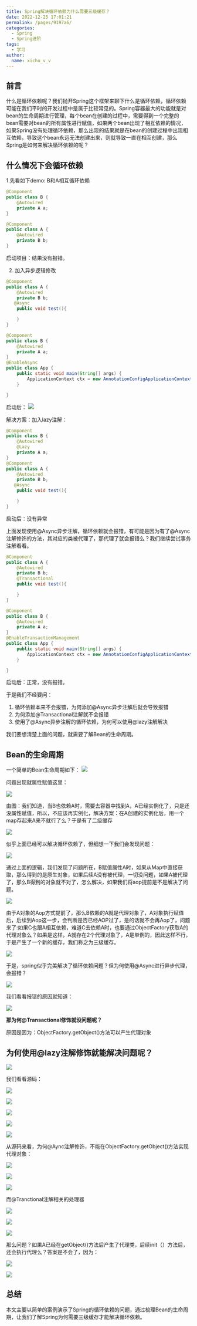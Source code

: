 ```yaml
---
title: Spring解决循环依赖为什么需要三级缓存？
date: 2022-12-25 17:01:21
permalink: /pages/9197a6/
categories:
  - Spring
  - Spring进阶
tags:
  - 学习
author: 
  name: xichu_v_v
---
```


## 前言
什么是循环依赖呢？我们抛开Spring这个框架来聊下什么是循环依赖，循环依赖可能在我们平时的开发过程中是属于比较常见的。Spring容器最大的功能就是对bean的生命周期进行管理，每个bean在创建的过程中，需要得到一个完整的bean需要对bean的所有属性进行赋值，如果两个bean出现了相互依赖的情况，如果Spring没有处理循环依赖，那么出现的结果就是在bean的创建过程中出现相互依赖，导致这个bean永远无法创建出来，则就导致一直在相互创建，那么Spring是如何来解决循环依赖的呢？


## 什么情况下会循环依赖
1.先看如下demo: B和A相互循环依赖
```java
@Component
public class B {
    @Autowired
    private A a;
}

@Component
public class A {
    @Autowired
    private B b;
}
```
启动项目：结果没有报错。

2. 加入异步逻辑修改
```java
@Component
public class A {
    @Autowired
    private B b;
   @Async
    public void test(){

    }
}

@Component
public class B {
    @Autowired
    private A a;
}
@EnableAsync
public class App {
    public static void main(String[] args) {
        ApplicationContext ctx = new AnnotationConfigApplicationContext(App.class);
    }

}
```
启动后：
![](https://fire-repository.oss-cn-beijing.aliyuncs.com/spring/221225/0.png)

解决方案：加入lazy注解：
```java
@Component
public class B {
    @Autowired
    @Lazy
    private A a;
}
@Component
public class A {
    @Autowired
    private B b;
   @Async
    public void test(){

    }
}
```
启动后：没有异常

上面发现使用@Async异步注解，循环依赖就会报错，有可能是因为有了@Async注解修饰的方法，其对应的类被代理了，那代理了就会报错么？我们继续尝试事务注解看看。
```java
@Component
public class A {
    @Autowired
    private B b;
    @Transactional
    public void test(){

    }
}

@Component
public class B {
    @Autowired
    private A a;
}
@EnableTransactionManagement
public class App {
    public static void main(String[] args) {
        ApplicationContext ctx = new AnnotationConfigApplicationContext(App.class);
    }

}
```
启动后：正常，没有报错。

于是我们不经要问：
1. 循环依赖本来不会报错，为何添加@Async异步注解后就会导致报错
2. 为何添加@Transactional注解就不会报错
3. 使用了@Async异步注解的循环依赖，为何可以使用@lazy注解解决

我们要想清楚上面的问题，就需要了解Bean的生命周期。

## Bean的生命周期

一个简单的Bean生命周期如下：
![](https://fire-repository.oss-cn-beijing.aliyuncs.com/spring/221225/1.png)

问题出现就属性赋值这里：

![](https://fire-repository.oss-cn-beijing.aliyuncs.com/spring/221225/2.png)

由图：我们知道，当B也依赖A时，需要去容器中找到A，A已经实例化了，只是还没属性赋值，所以，不应该再实例化，解决方案：在A创建的实例化后，用一个map存起来A来不就行了么？于是有了二级缓存

![](https://fire-repository.oss-cn-beijing.aliyuncs.com/spring/221225/3.png)

似乎上面已经可以解决循环依赖了，但细想一下我们会发现问题：

![](https://fire-repository.oss-cn-beijing.aliyuncs.com/spring/221225/4.png)

通过上面的逻辑，我们发现了问题所在，B赋值属性A时，如果从Map中直接获取，那么得到的是原生对象，如果后续A没有被代理，一切没问题，如果A被代理了，那么B得到的对象就不对了，怎么解决，如果我们将aop提前是不是解决了问题。


![](https://fire-repository.oss-cn-beijing.aliyuncs.com/spring/221225/5.png)

由于A对象的Aop方式提前了，那么B依赖的A就是代理对象了，A对象执行赋值后，后续到Aop这一步，会判断是否已经AOP过了，是的话就不会再Aop了，问题来了:如果C也跟A相互依赖，难道C去依赖A时，也要通过ObjectFactory获取A的代理对象么？如果是这样，A就存在2个代理对象了，A是单例的，因此这样不行，于是产生了一个新的缓存，我们称之为三级缓存。

![](https://fire-repository.oss-cn-beijing.aliyuncs.com/spring/221225/6.png)

于是，spring似乎完美解决了循环依赖问题？但为何使用@Async进行异步代理，会报错？


![](https://fire-repository.oss-cn-beijing.aliyuncs.com/spring/221225/7.png)

我们看看报错的原因就知道：

![](https://fire-repository.oss-cn-beijing.aliyuncs.com/spring/221225/8.png)

**那为何@Transactional修饰就没问题呢？**

原因是因为：ObjectFactory.getObject()方法可以产生代理对象

## 为何使用@lazy注解修饰就能解决问题呢？

![](https://fire-repository.oss-cn-beijing.aliyuncs.com/spring/221225/9.png)

我们看看源码：

![](https://fire-repository.oss-cn-beijing.aliyuncs.com/spring/221225/10.png)


![](https://fire-repository.oss-cn-beijing.aliyuncs.com/spring/221225/11.png)

![](https://fire-repository.oss-cn-beijing.aliyuncs.com/spring/221225/12.png)

![](https://fire-repository.oss-cn-beijing.aliyuncs.com/spring/221225/13.png)


![](https://fire-repository.oss-cn-beijing.aliyuncs.com/spring/221225/14.png)

从源码来看，为何@Aync注解修饰，不能在ObjectFactory.getObject()方法实现代理对象：

![](https://fire-repository.oss-cn-beijing.aliyuncs.com/spring/221225/15.png)


![](https://fire-repository.oss-cn-beijing.aliyuncs.com/spring/221225/16.png)


![](https://fire-repository.oss-cn-beijing.aliyuncs.com/spring/221225/17.png)

而@Tranctional注解相关的处理器


![](https://fire-repository.oss-cn-beijing.aliyuncs.com/spring/221225/18.png)


![](https://fire-repository.oss-cn-beijing.aliyuncs.com/spring/221225/19.png)


![](https://fire-repository.oss-cn-beijing.aliyuncs.com/spring/221225/20.png)

那么问题？如果A已经在getObject()方法后产生了代理类，后续init（）方法后，还会执行代理么？答案是不会了，因为：

![](https://fire-repository.oss-cn-beijing.aliyuncs.com/spring/221225/21.png)


![](https://fire-repository.oss-cn-beijing.aliyuncs.com/spring/221225/22.png)

## 总结

本文主要以简单的案例演示了Spring的循环依赖的问题，通过梳理Bean的生命周期，让我们了解Spring为何需要三级缓存才能解决循环依赖。
